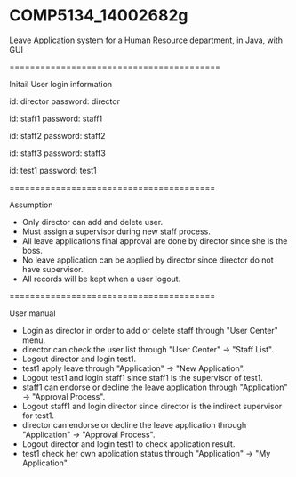 # COMP5134_14002682g
Leave Application system for a Human Resource department, in Java, with GUI

=========================================

Initail User login information

id: director
password: director

id: staff1
password: staff1

id: staff2
password: staff2

id: staff3
password: staff3

id: test1
password: test1

========================================

Assumption

- Only director can add and delete user.
- Must assign a supervisor during new staff process.
- All leave applications final approval are done by director since she is the boss.
- No leave application can be applied by director since director do not have supervisor.
- All records will be kept when a user logout.

========================================

User manual

- Login as director in order to add or delete staff through "User Center" menu.
- director can check the user list through "User Center" -> "Staff List".
- Logout director and login test1.
- test1 apply leave through "Application" -> "New Application".
- Logout test1 and login staff1 since staff1 is the supervisor of test1.
- staff1 can endorse or decline the leave application through "Application" -> "Approval Process".
- Logout staff1 and login director since director is the indirect supervisor for test1.
- director can endorse or decline the leave application through "Application" -> "Approval Process".
- Logout director and login test1 to check application result.
- test1 check her own application status through "Application" ->  "My Application".
